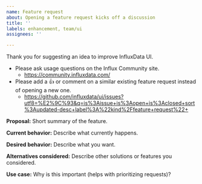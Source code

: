 ```yaml
---
name: Feature request
about: Opening a feature request kicks off a discussion
title: ''
labels: enhancement, team/ui
assignees: ''

---
```

Thank you for suggesting an idea to improve InfluxData UI.

- Please ask usage questions on the Influx Community site.
  - https://community.influxdata.com/
- Please add a :+1: or comment on a similar existing feature request instead of opening a new one.
  - https://github.com/influxdata/ui/issues?utf8=%E2%9C%93&q=is%3Aissue+is%3Aopen+is%3Aclosed+sort%3Aupdated-desc+label%3A%22kind%2Ffeature+request%22+

**Proposal:**
Short summary of the feature.

**Current behavior:**
Describe what currently happens.

**Desired behavior:**
Describe what you want.

**Alternatives considered:**
Describe other solutions or features you considered.

**Use case:**
Why is this important (helps with prioritizing requests)?
